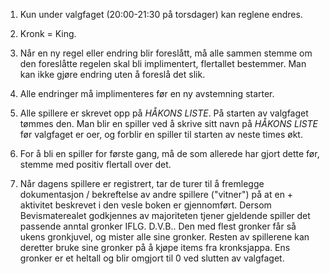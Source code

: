 1. Kun under valgfaget (20:00-21:30 på torsdager) kan reglene endres.

2. Kronk = King.

3. Når en ny regel eller endring  blir foreslått, må alle sammen stemme om den foreslåtte regelen skal bli implimentert, flertallet bestemmer. Man kan ikke gjøre endring uten å foreslå det slik.

4. Alle endringer må implimenteres før en ny avstemning starter.

5. Alle spillere er skrevet opp på *HÅKONS LISTE*. På starten av valgfaget tømmes den. Man blir en spiller ved å skrive sitt navn på *HÅKONS LISTE* før valgfaget er oer, og forblir en spiller  til starten av neste times økt.

6. For å bli en spiller for første gang, må de som allerede har gjort dette før, stemme med positiv flertall over det.

7. Når dagens spillere er registrert, tar de turer til å fremlegge dokumentasjon / bekreftelse av andre spillere ("vitner") på at en + aktivitet beskrevet i den vesle boken er gjennomført. Dersom Bevismaterealet godkjennes av majoriteten tjener gjeldende spiller det passende anntal gronker IFLG. D.V.B.. Den med flest gronker får så ukens gronkjuvel, og mister alle sine gronker. Resten av spillerene kan deretter bruke sine gronker på å kjøpe items fra kronksjappa. Ens gronker er et heltall og blir omgjort til 0 ved slutten av valgfaget.
